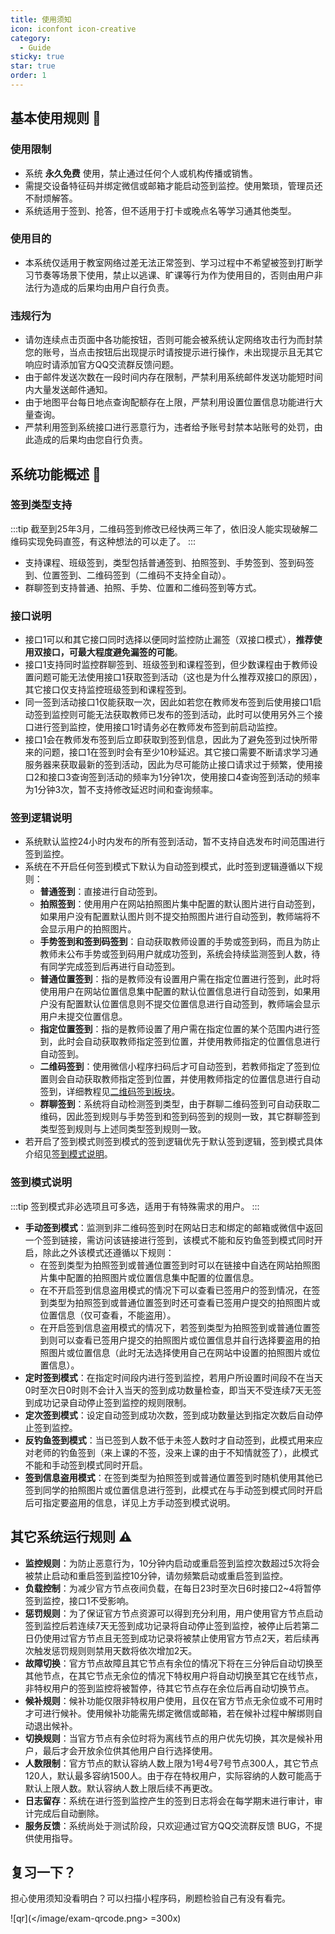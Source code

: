 ```yaml
---
title: 使用须知
icon: iconfont icon-creative
category:
  - Guide
sticky: true
star: true
order: 1
---
```


## 基本使用规则 📌

### 使用限制

- 系统 **永久免费** 使用，禁止通过任何个人或机构传播或销售。
- 需提交设备特征码并绑定微信或邮箱才能启动签到监控。使用繁琐，管理员还不耐烦解答。
- 系统适用于签到、抢答，但不适用于打卡或晚点名等学习通其他类型。

### 使用目的

- 本系统仅适用于教室网络过差无法正常签到、学习过程中不希望被签到打断学习节奏等场景下使用，禁止以逃课、旷课等行为作为使用目的，否则由用户非法行为造成的后果均由用户自行负责。

### 违规行为

- 请勿连续点击页面中各功能按钮，否则可能会被系统认定网络攻击行为而封禁您的账号，当点击按钮后出现提示时请按提示进行操作，未出现提示且无其它响应时请添加官方QQ交流群反馈问题。
- 由于邮件发送次数在一段时间内存在限制，严禁利用系统邮件发送功能短时间内大量发送邮件通知。
- 由于地图平台每日地点查询配额存在上限，严禁利用设置位置信息功能进行大量查询。
- 严禁利用签到系统接口进行恶意行为，违者给予账号封禁本站账号的处罚，由此造成的后果均由您自行负责。

## 系统功能概述 🚀

### 签到类型支持

:::tip
截至到25年3月，二维码签到修改已经快两三年了，依旧没人能实现破解二维码实现免码直签，有这种想法的可以走了。
:::

- 支持课程、班级签到，类型包括普通签到、拍照签到、手势签到、签到码签到、位置签到、二维码签到（二维码不支持全自动）。
- 群聊签到支持普通、拍照、手势、位置和二维码签到等方式。

### 接口说明

- 接口1可以和其它接口同时选择以便同时监控防止漏签（双接口模式），**推荐使用双接口，可最大程度避免漏签的可能**。
- 接口1支持同时监控群聊签到、班级签到和课程签到，但少数课程由于教师设置问题可能无法使用接口1获取签到活动（这也是为什么推荐双接口的原因），其它接口仅支持监控班级签到和课程签到。
- 同一签到活动接口1仅能获取一次，因此如若您在教师发布签到后使用接口1启动签到监控则可能无法获取教师已发布的签到活动，此时可以使用另外三个接口进行签到监控，使用接口1时请务必在教师发布签到前启动监控。
- 接口1会在教师发布签到后立即获取到签到信息，因此为了避免签到过快所带来的问题，接口1在签到时会有至少10秒延迟。其它接口需要不断请求学习通服务器来获取最新的签到活动，因此为尽可能防止接口请求过于频繁，使用接口2和接口3查询签到活动的频率为1分钟1次，使用接口4查询签到活动的频率为1分钟3次，暂不支持修改延迟时间和查询频率。

### 签到逻辑说明

- 系统默认监控24小时内发布的所有签到活动，暂不支持自选发布时间范围进行签到监控。
- 系统在不开启任何签到模式下默认为自动签到模式，此时签到逻辑遵循以下规则：
  + **普通签到**：直接进行自动签到。
  + **拍照签到**：使用用户在网站拍照图片集中配置的默认图片进行自动签到，如果用户没有配置默认图片则不提交拍照图片进行自动签到，教师端将不会显示用户的拍照图片。
  + **手势签到和签到码签到**：自动获取教师设置的手势或签到码，而且为防止教师未公布手势或签到码用户就成功签到，系统会持续监测签到人数，待有同学完成签到后再进行自动签到。
  + **普通位置签到**：指的是教师没有设置用户需在指定位置进行签到，此时将使用用户在网站位置信息集中配置的默认位置信息进行自动签到，如果用户没有配置默认位置信息则不提交位置信息进行自动签到，教师端会显示用户未提交位置信息。
  + **指定位置签到**：指的是教师设置了用户需在指定位置的某个范围内进行签到，此时会自动获取教师指定签到位置，并使用教师指定的位置信息进行自动签到。
  + **二维码签到**：使用微信小程序扫码后才可自动签到，若教师指定了签到位置则会自动获取教师指定签到位置，并使用教师指定的位置信息进行自动签到，详细教程见[二维码签到板块](qr-sign.html)。
  + **群聊签到**：系统将自动检测签到类型，由于群聊二维码签到可自动获取二维码，因此签到规则与手势签到和签到码签到的规则一致，其它群聊签到类型签到规则与上述同类型签到规则一致。
- 若开启了签到模式则签到模式的签到逻辑优先于默认签到逻辑，签到模式具体介绍见[签到模式说明](#签到模式说明)。

### 签到模式说明

:::tip
签到模式非必选项且可多选，适用于有特殊需求的用户。
:::
- **手动签到模式**：监测到非二维码签到时在网站日志和绑定的邮箱或微信中返回一个签到链接，需访问该链接进行签到，该模式不能和反钓鱼签到模式同时开启，除此之外该模式还遵循以下规则：
  + 在签到类型为拍照签到或普通位置签到时可以在链接中自选在网站拍照图片集中配置的拍照图片或位置信息集中配置的位置信息。
  + 在不开启签到信息盗用模式的情况下可以查看已签用户的签到情况，在签到类型为拍照签到或普通位置签到时还可查看已签用户提交的拍照图片或位置信息（仅可查看，不能盗用）。
  + 在开启签到信息盗用模式的情况下，若签到类型为拍照签到或普通位置签到则可以查看已签用户提交的拍照图片或位置信息并自行选择要盗用的拍照图片或位置信息（此时无法选择使用自己在网站中设置的拍照图片或位置信息）。
- **定时签到模式**：在指定时间段内进行签到监控，若用户所设置时间段不在当天0时至次日0时则不会计入当天的签到成功数量检查，即当天不受连续7天无签到成功记录自动停止签到监控的规则限制。
- **定次签到模式**：设定自动签到成功次数，签到成功数量达到指定次数后自动停止签到监控。
- **反钓鱼签到模式**：当已签到人数不低于未签人数时才自动签到，此模式用来应对老师的钓鱼签到（来上课的不签，没来上课的由于不知情就签了），此模式不能和手动签到模式同时开启。
- **签到信息盗用模式**：在签到类型为拍照签到或普通位置签到时随机使用其他已签到同学的拍照图片或位置信息进行签到，此模式在与手动签到模式同时开启后可指定要盗用的信息，详见上方手动签到模式说明。

## 其它系统运行规则 ⚠️

- **监控规则**：为防止恶意行为，10分钟内启动或重启签到监控次数超过5次将会被禁止启动和重启签到监控10分钟，请勿频繁启动或重启签到监控。
- **负载控制**：为减少官方节点夜间负载，在每日23时至次日6时接口2~4将暂停签到监控，接口1不受影响。
- **惩罚规则**：为了保证官方节点资源可以得到充分利用，用户使用官方节点启动签到监控后若连续7天无签到成功记录将自动停止签到监控，被停止后若第二日仍使用过官方节点且无签到成功记录将被禁止使用官方节点2天，若后续再次触发惩罚规则则禁用天数将依次增加2天。
- **故障切换**：官方节点故障且其它节点有余位的情况下将在三分钟后自动切换至其他节点，在其它节点无余位的情况下特权用户将自动切换至其它在线节点，非特权用户的签到监控将被暂停，待其它节点存在余位后再自动切换节点。
- **候补规则**：候补功能仅限非特权用户使用，且仅在官方节点无余位或不可用时才可进行候补。使用候补功能需先绑定微信或邮箱，若在候补过程中解绑则自动退出候补。
- **切换规则**：当官方节点有余位时将为离线节点的用户优先切换，其次是候补用户，最后才会开放余位供其他用户自行选择使用。
- **人数限制**：官方节点的默认容纳人数上限为1号4号7号节点300人，其它节点120人，默认最多容纳1500人。由于存在特权用户，实际容纳的人数可能高于默认上限人数。默认容纳人数上限后续不再更改。
- **日志留存**：系统在进行签到监控产生的签到日志将会在每学期末进行审计，审计完成后自动删除。
- **服务反馈**：系统尚处于测试阶段，只欢迎通过官方QQ交流群反馈 BUG，不提供使用指导。

## 复习一下？

担心使用须知没看明白？可以扫描小程序码，刷题检验自己有没有看完。

![qr](</image/exam-qrcode.png> =300x)

